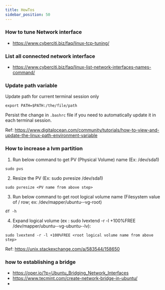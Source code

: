 ```yaml
---
title: HowTos
sidebar_position: 50
---
```


### How to tune Network interface

- https://www.cyberciti.biz/faq/linux-tcp-tuning/

### List all connected network interface

- https://www.cyberciti.biz/faq/linux-list-network-interfaces-names-command/

### Update path variable 

Update path for current terminal session only 

```shell
export PATH=$PATH:/the/file/path
```

Persist the change in `.bashrc` file if you need to automatically update it in each terminal session.

Ref: https://www.digitalocean.com/community/tutorials/how-to-view-and-update-the-linux-path-environment-variable

### How to increase a lvm partition

1. Run below command to get PV (Physical Volume) name (Ex: /dev/sda1)

```
sudo pvs
```

2. Resize the PV (Ex: sudo pvresize /dev/sda1)

```
sudo pvresize <PV name from above step>   
``` 

3. Run below command to get root logical volume name (Filesystem value of / row; ex: /dev/mapper/ubuntu--vg-root)

```
df -h
```

4. Expand logical volume (ex : sudo lvextend -r -l +100%FREE /dev/mapper/ubuntu--vg-ubuntu--lv):

```
sudo lvextend -r -l +100%FREE <root logical volume name from above step>
```

Ref: https://unix.stackexchange.com/a/583544/158650


### how to establishing a bridge

- https://oper.io/?p=Ubuntu_Bridging_Network_Interfaces
- https://www.tecmint.com/create-network-bridge-in-ubuntu/
- 